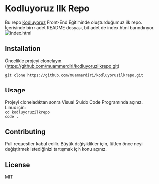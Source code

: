 # Kodluyoruz Ilk Repo
Bu repo [Kodluyoruz](https://www.kodluyoruz.org/) Front-End Eğitiminde oluşturduğumuz ilk repo. İçerisinde birrr adet README dosyası, bit adet de index.html barındırıyor.
![index.html](https://cdn.pixabay.com/photo/2015/12/04/14/05/code-1076533_960_720.jpg)
## Installation
Öncelikle projeyi clonelayın.(https://github.com/muammerdiri/kodluyoruzilkrepo.git)

`git clone https://github.com/muammerdiri/kodluyoruzilkrepo.git`

## Usage
Projeyi cloneladıktan sonra Visual Stuido Code Programında açınız.  
Linux için:  
`cd kodluyoruzilkrepo`  
`code .`  
## Contributing 
Pull requestler kabul edilir. Büyük değişiklikler için, lütfen önce neyi değiştirmek istediğinizi tartışmak için konu açınız.  

## License
[MIT](https://github.com/muammerdiri/kodluyoruzilkrepo/blob/main/LICENSE) 